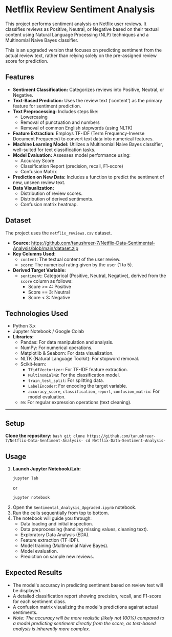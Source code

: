 # Netflix Review Sentiment Analysis

This project performs sentiment analysis on Netflix user reviews. It classifies reviews as Positive, Neutral, or Negative based on their textual content using Natural Language Processing (NLP) techniques and a Multinomial Naive Bayes classifier.

This is an upgraded version that focuses on predicting sentiment from the actual review text, rather than relying solely on the pre-assigned review score for prediction.

## Features

*   **Sentiment Classification:** Categorizes reviews into Positive, Neutral, or Negative.
*   **Text-Based Prediction:** Uses the review text ('content') as the primary feature for sentiment prediction.
*   **Text Preprocessing:** Includes steps like:
    *   Lowercasing
    *   Removal of punctuation and numbers
    *   Removal of common English stopwords (using NLTK)
*   **Feature Extraction:** Employs TF-IDF (Term Frequency-Inverse Document Frequency) to convert text data into numerical features.
*   **Machine Learning Model:** Utilizes a Multinomial Naive Bayes classifier, well-suited for text classification tasks.
*   **Model Evaluation:** Assesses model performance using:
    *   Accuracy Score
    *   Classification Report (precision, recall, F1-score)
    *   Confusion Matrix
*   **Prediction on New Data:** Includes a function to predict the sentiment of new, unseen review text.
*   **Data Visualization:**
    *   Distribution of review scores.
    *   Distribution of derived sentiments.
    *   Confusion matrix heatmap.

## Dataset

The project uses the `netflix_reviews.csv` dataset.
*   **Source:** https://github.com/tanushreer-7/Netflix-Data-Sentimental-Analysis/blob/main/dataset.zip
*   **Key Columns Used:**
    *   `content`: The textual content of the user review.
    *   `score`: The numerical rating given by the user (1 to 5).
*   **Derived Target Variable:**
    *   `sentiment`: Categorical (Positive, Neutral, Negative), derived from the `score` column as follows:
        *   Score >= 4: Positive
        *   Score == 3: Neutral
        *   Score < 3: Negative

## Technologies Used

*   Python 3.x
*   Jupyter Notebook / Google Colab
*   **Libraries:**
    *   Pandas: For data manipulation and analysis.
    *   NumPy: For numerical operations.
    *   Matplotlib & Seaborn: For data visualization.
    *   NLTK (Natural Language Toolkit): For stopword removal.
    *   Scikit-learn:
        *   `TfidfVectorizer`: For TF-IDF feature extraction.
        *   `MultinomialNB`: For the classification model.
        *   `train_test_split`: For splitting data.
        *   `LabelEncoder`: For encoding the target variable.
        *   `accuracy_score`, `classification_report`, `confusion_matrix`: For model evaluation.
    *   re: For regular expression operations (text cleaning).

---

## Setup

**Clone the repository:**
    ```bash
    git clone https://github.com/tanushreer-7/Netflix-Data-Sentiment-Analysis-
    cd Netflix-Data-Sentiment-Analysis-
    ```

## Usage

1.  **Launch Jupyter Notebook/Lab:**
    ```bash
    jupyter lab
    ```
    or
    ```bash
    jupyter notebook
    ```
2.  Open the `Sentimental_Analysis_Upgraded.ipynb` notebook.
3.  Run the cells sequentially from top to bottom.
4.  The notebook will guide you through:
    *   Data loading and initial inspection.
    *   Data preprocessing (handling missing values, cleaning text).
    *   Exploratory Data Analysis (EDA).
    *   Feature extraction (TF-IDF).
    *   Model training (Multinomial Naive Bayes).
    *   Model evaluation.
    *   Prediction on sample new reviews.

## Expected Results

*   The model's accuracy in predicting sentiment based on review text will be displayed.
*   A detailed classification report showing precision, recall, and F1-score for each sentiment class.
*   A confusion matrix visualizing the model's predictions against actual sentiments.
*   *Note: The accuracy will be more realistic (likely not 100%) compared to a model predicting sentiment directly from the score, as text-based analysis is inherently more complex.*
